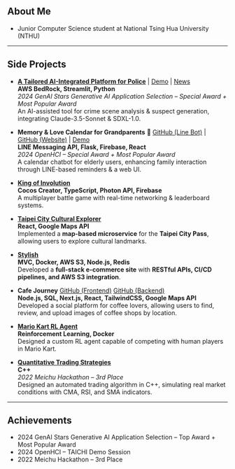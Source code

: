 ## About Me
- Junior Computer Science student at National Tsing Hua University (NTHU)  
---

## Side Projects

- [**A Tailored AI-Integrated Platform for Police**](https://github.com/lynu1818/genai) | [Demo](https://genaistars.org.tw/award/hackathon/13) | [News](https://unews.nccu.edu.tw/unews/thu%ef%bc%8dpolice%ef%bc%8dai/)
  <br> **AWS BedRock, Streamlit, Python**
  <br> *2024 GenAI Stars Generative AI Application Selection – Special Award + Most Popular Award*
  <br> An AI-assisted tool for crime scene analysis & suspect generation, integrating Claude-3.5-Sonnet & SDXL-1.0.

- **Memory & Love Calendar for Grandparents**  🔗 [GitHub (Line Bot)](https://github.com/lynu1818/openhci_linebot) | [GitHub (Website)](https://github.com/lynu1818/openhci_website) | [Demo](https://www.youtube.com/shorts/0jSNehWpa8o)
  <br> **LINE Messaging API, Flask, Firebase, React**
  <br> *2024 OpenHCI – Special Award + Most Popular Award*
  <br> A calendar chatbot for elderly users, enhancing family interaction through LINE-based reminders & a web UI.

- [**King of Involution**](https://github.com/fffelix-huang/SS-Final)
  <br> **Cocos Creator, TypeScript, Photon API, Firebase**
  <br> A multiplayer battle game with real-time networking & leaderboard systems.
  
- [**Taipei City Cultural Explorer**](https://github.com/lynu1818/townpass-history)
  <br> **React, Google Maps API**
  <br> Implemented a **map-based microservice** for the **Taipei City Pass**, allowing users to explore cultural landmarks.

- [**Stylish**](https://github.com/lynu1818/Stylish)
  <br> **MVC, Docker, AWS S3, Node.js, Redis**
  <br> Developed a **full-stack e-commerce site** with **RESTful APIs, CI/CD pipelines, and AWS S3 integration**.

- **Cafe Journey** [GitHub (Frontend)](https://github.com/lynu1818/cafe_journey_frontend) [GitHub (Backend)](https://github.com/lynu1818/cafe_journey_backend)
  <br> **Node.js, SQL, Next.js, React, TailwindCSS, Google Maps API**
  <br> Developed a social platform for coffee lovers, allowing users to find, review, and upload images of coffee shops by location.
  
- [**Mario Kart RL Agent**](https://github.com/LJH-coding/ML2024-FinalProject)
  <br> **Reinforcement Learning, Docker**
  <br> Designed a custom RL agent capable of competing with human players in Mario Kart.
  
- [**Quantitative Trading Strategies**](https://github.com/pen9rum/hackathon-2022-cuteanimals)
  <br> **C++**
  <br> *2022 Meichu Hackathon – 3rd Place*  
  Designed an automated trading algorithm in C++, simulating real market conditions with CMA, RSI, and SMA indicators. 

---
## Achievements

- 2024 GenAI Stars Generative AI Application Selection – Top Award + Most Popular Award
- 2024 OpenHCI – TAICHI Demo Session
- 2022 Meichu Hackathon – 3rd Place
